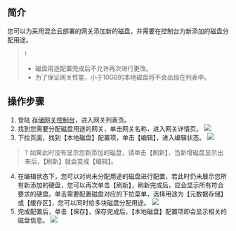 ## 简介

您可以为采用混合云部署的网关添加新的磁盘，并需要在控制台为新添加的磁盘分配用途。
> ! 
> - 磁盘用途配置完成后不允许再次进行更改。
> - 为了保证网关性能，小于10GB的本地磁盘将不会出现在列表中。

## 操作步骤
1. 登陆 [存储网关控制台](https://console.cloud.tencent.com/csg/gateway)，进入网关列表页。
2. 找到您需要分配磁盘用途的网关，单击网关名称，进入网关详情页。
![](https://main.qcloudimg.com/raw/bed72ab8c433ff256b03148cb32a5fac.jpg)
3. 下拉页面，找到【本地磁盘】配置项，单击【编辑】，进入编辑状态。
![](https://main.qcloudimg.com/raw/d3103b2d8bc7c3b2387ecb2a4aa22000.png)
>? 如果此时没有显示您新添加的磁盘，请单击【刷新】，当新增磁盘显示出来后，【刷新】就会变成【编辑】。
4. 在编辑状态下，您可以对尚未分配用途的磁盘进行配置，若此时仍未展示您所有新添加的硬盘，您可以再次单击【刷新】，刷新完成后，应会显示所有符合要求的硬盘。单击需要配置磁盘对应的下拉菜单，选择用途为【元数据存储】或【缓存区】，您可以同时给多块磁盘分配用途。
![](https://main.qcloudimg.com/raw/af5494650dea855bf7c33da38d89f581.png)
5. 完成配置后，单击【保存】，保存完成后，【本地磁盘】配置项即会显示相关的磁盘信息。
![](https://main.qcloudimg.com/raw/6653d177cc3261d4cd0f04446d0dd5fc.png)
